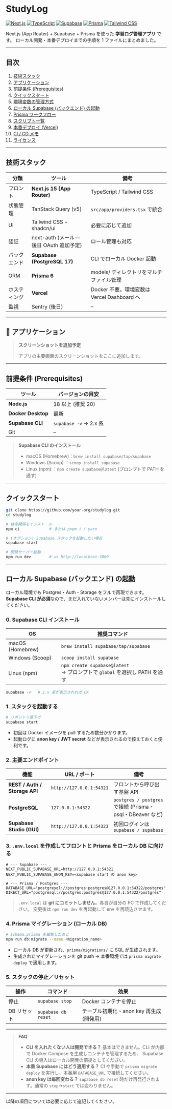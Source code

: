 # StudyLog

[![Next.js](https://img.shields.io/badge/Next.js-15-black?style=for-the-badge&logo=next.js)](https://nextjs.org/)
[![TypeScript](https://img.shields.io/badge/TypeScript-5-blue?style=for-the-badge&logo=typescript)](https://www.typescriptlang.org/)
[![Supabase](https://img.shields.io/badge/Supabase-2.x-green?style=for-the-badge&logo=supabase)](https://supabase.com/)
[![Prisma](https://img.shields.io/badge/Prisma-6-orange?style=for-the-badge&logo=prisma)](https://www.prisma.io/)
[![Tailwind CSS](https://img.shields.io/badge/Tailwind_CSS-3-38B2AC?style=for-the-badge&logo=tailwind-css)](https://tailwindcss.com/)

Next.js (App Router) + Supabase + Prisma を使った **学習ログ管理アプリ** です。
ローカル開発・本番デプロイまでの手順を 1 ファイルにまとめました。

---

## 目次

1. [技術スタック](#技術スタック)
2. [アプリケーション](#-アプリケーション)
3. [前提条件 (Prerequisites)](#前提条件-prerequisites)
4. [クイックスタート](#クイックスタート)
5. [環境変数の管理方式](#環境変数の管理方式)
6. [ローカル Supabase (バックエンド) の起動](#ローカル-supabase-バックエンド-の起動)
7. [Prisma ワークフロー](#prisma-ワークフロー)
8. [スクリプト一覧](#スクリプト一覧)
9. [本番デプロイ (Vercel)](#本番デプロイ-vercel)
10. [CI / CD メモ](#ci--cd-メモ)
11. [ライセンス](#ライセンス)

---

## 技術スタック

| 分類         | ツール                                   | 備考                                        |
| ------------ | ---------------------------------------- | ------------------------------------------- |
| フロント     | **Next.js 15 (App Router)**              | TypeScript / Tailwind CSS                   |
| 状態管理     | TanStack Query (v5)                      | `src/app/providers.tsx` で統合              |
| UI           | Tailwind CSS + shadcn/ui                 | 必要に応じて追加                            |
| 認証         | next-auth (メール — 後日 OAuth 追加予定) | ロール管理も対応                            |
| バックエンド | **Supabase (PostgreSQL 17)**             | CLI でローカル Docker 起動                  |
| ORM          | **Prisma 6**                             | models/ ディレクトリをマルチファイル管理    |
| ホスティング | **Vercel**                               | Docker 不要。環境変数は Vercel Dashboard へ |
| 監視         | Sentry (後日)                            | –                                           |

---

## 📸 アプリケーション

> **スクリーンショットを追加予定**
>
> アプリの主要画面のスクリーンショットをここに追加します。

---

## 前提条件 (Prerequisites)

| ツール             | バージョンの目安       |
| ------------------ | ---------------------- |
| **Node.js**        | 18 以上 (推奨 20)      |
| **Docker Desktop** | 最新                   |
| **Supabase CLI**   | `supabase -v` → 2.x 系 |
| Git                | –                      |

> **Supabase CLI のインストール**
>
> - macOS (Homebrew)：`brew install supabase/tap/supabase`
> - Windows (Scoop) ：`scoop install supabase`
> - Linux (npm) ：`npm create supabase@latest` (プロンプトで PATH を通す)

---

## クイックスタート

```bash
git clone https://github.com/your-org/studylog.git
cd studylog

# 依存関係をインストール
npm ci             # または pnpm i / yarn

# (オプション) Supabase スタックを起動したい場合
supabase start

# 開発サーバー起動
npm run dev        # => http://localhost:3000
```

---

## ローカル Supabase (バックエンド) の起動

ローカル環境でも Postgres・Auth・Storage をフルで再現できます。
**Supabase CLI が必須**なので、まだ入れていないメンバーは先にインストールしてください。

### 0. Supabase CLI インストール

| OS               | 推奨コマンド                                                                  |
| ---------------- | ----------------------------------------------------------------------------- |
| macOS (Homebrew) | `brew install supabase/tap/supabase`                                          |
| Windows (Scoop)  | `scoop install supabase`                                                      |
| Linux (npm)      | `npm create supabase@latest` <br>→ プロンプトで `global` を選択し PATH を通す |

```bash
supabase -v   # 2.x 系が表示されれば OK
```

### 1. スタックを起動する

```bash
# リポジトリ直下で
supabase start
```

- 初回は Docker イメージを pull するため数分かかります。
- 起動ログに **anon key / JWT secret** などが表示されるので控えておくと便利です。

### 2. 主要エンドポイント

| 機能                          | URL / ポート             | 備考                                                      |
| ----------------------------- | ------------------------ | --------------------------------------------------------- |
| **REST / Auth / Storage API** | `http://127.0.0.1:54321` | フロントから呼び出す基盤 API                              |
| **PostgreSQL**                | `127.0.0.1:54322`        | `postgres / postgres` で接続 (Prisma・psql・DBeaver など) |
| **Supabase Studio (GUI)**     | `http://127.0.0.1:54323` | 初回ログインは `supabase / supabase`                      |

### 3. `.env.local` を作成してフロントと Prisma をローカル DB に向ける

```dotenv
# --- Supabase ---
NEXT_PUBLIC_SUPABASE_URL=http://127.0.0.1:54321
NEXT_PUBLIC_SUPABASE_ANON_KEY=<supabase start の anon key>

# --- Prisma / Postgres ---
DATABASE_URL="postgresql://postgres:postgres@127.0.0.1:54322/postgres"
DIRECT_URL="postgresql://postgres:postgres@127.0.0.1:54322/postgres"
```

> `.env.local` は **git にコミットしません**。各自が自分の PC で作成してください。
> 変更後は `npm run dev` を再起動して env を再読込させます。

### 4. Prisma マイグレーション (ローカル DB)

```bash
# schema.prisma を編集したあと
npm run db:migrate --name <migration_name>
```

- ローカル DB が更新され、`prisma/migrations/` に SQL が生成されます。
- 生成されたマイグレーションを git push → 本番環境では `prisma migrate deploy` で適用します。

### 5. スタックの停止／リセット

| 操作        | コマンド            | 効果                                     |
| ----------- | ------------------- | ---------------------------------------- |
| 停止        | `supabase stop`     | Docker コンテナを停止                    |
| DB リセット | `supabase db reset` | テーブル初期化・anon key 再生成 (開発用) |

---

> **FAQ**
>
> - **CLI を入れたくない人は開発できる？**
>   基本はできません。CLI が内部で Docker Compose を生成しコンテナを管理するため、
>   Supabase CLI の導入はローカル開発の前提としてください。
> - **本番 Supabase にはどう適用する？**
>   CI や手動で `prisma migrate deploy` を実行し、本番用 `DATABASE_URL` で接続してください。
> - **anon key は毎回変わる？**
>   `supabase db reset` 時だけ再発行されます。通常の `stop`→`start` では変わりません。

---

以降の項目については必要に応じて追記してください。
